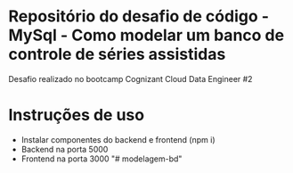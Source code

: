 # Repositório do desafio de código - MySql - Como modelar um banco de controle de séries assistidas
Desafio realizado no bootcamp Cognizant Cloud Data Engineer #2

# Instruções de uso

- Instalar componentes do backend e frontend (npm i)
- Backend na porta 5000
- Frontend na porta 3000
"# modelagem-bd" 
